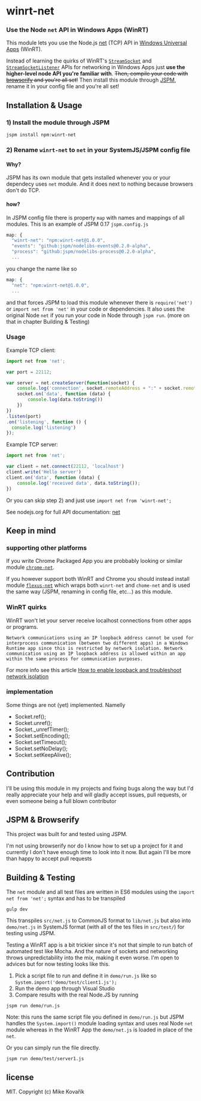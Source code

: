 # winrt-net
### Use the Node `net` API in Windows Apps (WinRT)
This module lets you use the Node.js [net](https://nodejs.org/api/net.html) (TCP) API in [Windows Universal Apps](https://msdn.microsoft.com/en-us/windows/uwp/get-started/whats-a-uwp) (WinRT).

Instead of learning the quirks of WinRT's [`StreamSocket`](https://msdn.microsoft.com/library/windows/apps/br226882) and [`StreamSocketListener`](https://msdn.microsoft.com/en-us/library/windows/apps/windows.networking.sockets.streamsocketlistener.aspx) APIs for networking in Windows Apps just **use the higher-level node API you're familiar with**. ~~Then, compile your code with [browserify](https://github.com/substack/node-browserify) and you're all set!~~ Then install this module through [JSPM](http://jspm.io/), rename it in your config file and you're all set!

## Installation & Usage
### 1) Install the module through JSPM
```
jspm install npm:winrt-net
```
### 2) Rename `winrt-net` to `net` in your SystemJS/JSPM config file
#### Why?
JSPM has its own module that gets installed whenever you or your dependecy uses `net` module. And it does next to nothing because browsers don't do TCP.
#### how?
In JSPM config file there is property `map` with names and mappings of all modules. This is an example of JSPM 0.17 `jspm.config.js`

```js
map: {
  "winrt-net": "npm:winrt-net@1.0.0",
  "events": "github:jspm/nodelibs-events@0.2.0-alpha",
  "process": "github:jspm/nodelibs-process@0.2.0-alpha",
  ...
```

you change the name like so

```js
map: {
  "net": "npm:winrt-net@1.0.0",
  ...
```

and that forces JSPM to load this module whenever there is `require('net')` or `import net from 'net'` in your code or dependencies. It also uses the original Node `net` if you run your code in Node through `jspm run`. (more on that in chapter Building & Testing)

### Usage

Example TCP client:
```js
import net from 'net';

var port = 22112;

var server = net.createServer(function(socket) {
	console.log('connection', socket.remoteAddress + ":" + socket.remotePort);
	socket.on('data', function (data) {
		console.log(data.toString())
	})
})
.listen(port)
.on('listening', function () {
  console.log('listening')
});
```

Example TCP server:
```js
import net from 'net';

var client = net.connect(22112, 'localhost')
client.write('Hello server')
client.on('data', function (data) {
	console.log('received data', data.toString());
})
```

Or you can skip step 2) and just use `import net from 'winrt-net';`

See nodejs.org for full API documentation: [net](https://nodejs.org/api/net.html)


## Keep in mind
### supporting other platforms
If you write Chrome Packaged App you are probbably looking or similar module [`chrome-net`](https://github.com/feross/chrome-net).

If you however support both WinRT and Chrome you should instead install module [`flexus-net`](https://www.npmjs.com/package/flexus-net) which wraps both `winrt-net` and `chome-net` and is used the same way (JSPM, renaming in config file, etc...) as this module.

### WinRT quirks
WinRT won't let your server receive localhost connections from other apps or programs.
```
Network communications using an IP loopback address cannot be used for interprocess communication (between two different apps) in a Windows Runtime app since this is restricted by network isolation. Network communication using an IP loopback address is allowed within an app within the same process for communication purposes.
```
For more info see this article
[How to enable loopback and troubleshoot network isolation](https://msdn.microsoft.com/en-us/library/windows/apps/hh780593.aspx)

### implementation
Some things are not (yet) implemented. Namelly
- Socket.ref();
- Socket.unref();
- Socket._unrefTimer();
- Socket.setEncoding();
- Socket.setTimeout();
- Socket.setNoDelay();
- Socket.setKeepAlive();

## Contribution

I'll be using this module in my projects and fixing bugs along the way but I'd really appreciate your help and will gladly accept issues, pull requests, or even someone being a full blown contributor

## JSPM & Browserify
This project was built for and tested using JSPM.

I'm not using browserify nor do I know how to set up a project for it and currently I don't have enough time to look into it now. But again I'll be more than happy to accept pull requests


## Building & Testing

The `net` module and all test files are written in ES6 modules using the `import net from 'net';` syntax and has to be transpiled
```
gulp dev
```
This transpiles `src/net.js` to CommonJS format to `lib/net.js` but also into `demo/net.js` in SystemJS format (with all of the tes files in `src/test/`) for testing using JSPM.

Testing a WinRT app is a bit trickier since it's not that simple to run batch of automated test like Mocha. And the nature of sockets and networking throws unpredictability into the mix, making it even worse. I'm open to advices but for now testing looks like this.
1) Pick a script file to run and define it in `demo/run.js` like so `System.import('demo/test/client1.js');`
2) Run the demo app through Visual Studio
3) Compare results with the real Node.JS by running 
```
jspm run demo/run.js
```
Note: this runs the same script file you defined in `demo/run.js` but JSPM handles the `System.import()` module loading syntax and uses real Node `net` module whereas in the WinRT App the `demo/net.js` is loaded in place of the `net`.

Or you can simply run the file directly.
```
jspm run demo/test/server1.js
```

## license

MIT. Copyright (c) Mike Kovařík
